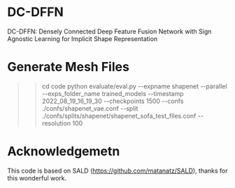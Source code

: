 # DC-DFFN
DC-DFFN: Densely Connected Deep Feature Fusion Network with Sign Agnostic Learning for Implicit Shape Representation


# Generate Mesh Files 
>> cd code 
>> python evaluate/eval.py --expname shapenet --parallel --exps_folder_name trained_models --timestamp 2022_08_19_16_19_30 --checkpoints 1500 --confs ./confs/shapenet_vae.conf --split ./confs/splits/shapenet/shapenet_sofa_test_files.conf --resolution 100


# Acknowledgemetn 
This code is based on SALD (https://github.com/matanatz/SALD), thanks for this wonderful work. 

